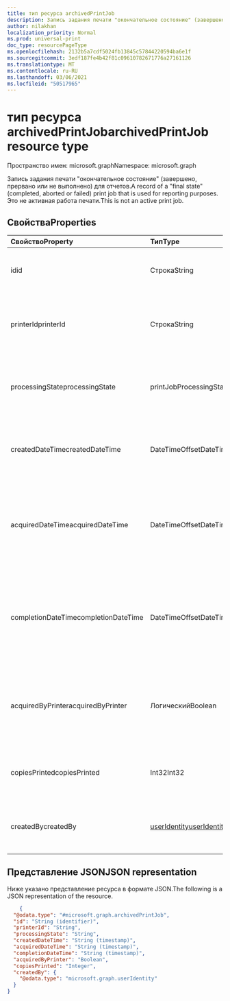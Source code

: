 ```yaml
---
title: тип ресурса archivedPrintJob
description: Запись задания печати "окончательное состояние" (завершено, прервано или не выполнено) для отчетов. Это не активная работа печати.
author: nilakhan
localization_priority: Normal
ms.prod: universal-print
doc_type: resourcePageType
ms.openlocfilehash: 2132b5a7cdf5024fb13845c57844220594ba6e1f
ms.sourcegitcommit: 3edf187fe4b42f81c09610782671776a27161126
ms.translationtype: MT
ms.contentlocale: ru-RU
ms.lasthandoff: 03/06/2021
ms.locfileid: "50517965"
---
```

# <a name="archivedprintjob-resource-type"></a><span data-ttu-id="e951a-104">тип ресурса archivedPrintJob</span><span class="sxs-lookup"><span data-stu-id="e951a-104">archivedPrintJob resource type</span></span>

<span data-ttu-id="e951a-105">Пространство имен: microsoft.graph</span><span class="sxs-lookup"><span data-stu-id="e951a-105">Namespace: microsoft.graph</span></span>

<span data-ttu-id="e951a-106">Запись задания печати "окончательное состояние" (завершено, прервано или не выполнено) для отчетов.</span><span class="sxs-lookup"><span data-stu-id="e951a-106">A record of a "final state" (completed, aborted or failed) print job that is used for reporting purposes.</span></span> <span data-ttu-id="e951a-107">Это не активная работа печати.</span><span class="sxs-lookup"><span data-stu-id="e951a-107">This is not an active print job.</span></span>

## <a name="properties"></a><span data-ttu-id="e951a-108">Свойства</span><span class="sxs-lookup"><span data-stu-id="e951a-108">Properties</span></span>
| <span data-ttu-id="e951a-109">Свойство</span><span class="sxs-lookup"><span data-stu-id="e951a-109">Property</span></span>     | <span data-ttu-id="e951a-110">Тип</span><span class="sxs-lookup"><span data-stu-id="e951a-110">Type</span></span>        | <span data-ttu-id="e951a-111">Описание</span><span class="sxs-lookup"><span data-stu-id="e951a-111">Description</span></span> |
|:-------------|:------------|:------------|
|<span data-ttu-id="e951a-112">id</span><span class="sxs-lookup"><span data-stu-id="e951a-112">id</span></span>|<span data-ttu-id="e951a-113">Строка</span><span class="sxs-lookup"><span data-stu-id="e951a-113">String</span></span>|<span data-ttu-id="e951a-114">GUID архивного задания печати.</span><span class="sxs-lookup"><span data-stu-id="e951a-114">The archived print job's GUID.</span></span> <span data-ttu-id="e951a-115">Только для чтения.</span><span class="sxs-lookup"><span data-stu-id="e951a-115">Read-only.</span></span>|
|<span data-ttu-id="e951a-116">printerId</span><span class="sxs-lookup"><span data-stu-id="e951a-116">printerId</span></span>|<span data-ttu-id="e951a-117">Строка</span><span class="sxs-lookup"><span data-stu-id="e951a-117">String</span></span>|<span data-ttu-id="e951a-118">ID принтера, для работы в очереди.</span><span class="sxs-lookup"><span data-stu-id="e951a-118">The printer ID that the job was queued for.</span></span> <span data-ttu-id="e951a-119">Только для чтения.</span><span class="sxs-lookup"><span data-stu-id="e951a-119">Read-only.</span></span>|
|<span data-ttu-id="e951a-120">processingState</span><span class="sxs-lookup"><span data-stu-id="e951a-120">processingState</span></span>|<span data-ttu-id="e951a-121">printJobProcessingState</span><span class="sxs-lookup"><span data-stu-id="e951a-121">printJobProcessingState</span></span>|<span data-ttu-id="e951a-122">Окончательное состояние обработки задания печати.</span><span class="sxs-lookup"><span data-stu-id="e951a-122">The print job's final processing state.</span></span> <span data-ttu-id="e951a-123">Только для чтения.</span><span class="sxs-lookup"><span data-stu-id="e951a-123">Read-only.</span></span>|
|<span data-ttu-id="e951a-124">createdDateTime</span><span class="sxs-lookup"><span data-stu-id="e951a-124">createdDateTime</span></span>|<span data-ttu-id="e951a-125">DateTimeOffset</span><span class="sxs-lookup"><span data-stu-id="e951a-125">DateTimeOffset</span></span>|<span data-ttu-id="e951a-126">DateTimeOffset, когда было создано задание.</span><span class="sxs-lookup"><span data-stu-id="e951a-126">The dateTimeOffset when the job was created.</span></span> <span data-ttu-id="e951a-127">Только для чтения.</span><span class="sxs-lookup"><span data-stu-id="e951a-127">Read-only.</span></span>|
|<span data-ttu-id="e951a-128">acquiredDateTime</span><span class="sxs-lookup"><span data-stu-id="e951a-128">acquiredDateTime</span></span>|<span data-ttu-id="e951a-129">DateTimeOffset</span><span class="sxs-lookup"><span data-stu-id="e951a-129">DateTimeOffset</span></span>|<span data-ttu-id="e951a-130">DateTimeOffset, когда задание было приобретено принтером, если таково.</span><span class="sxs-lookup"><span data-stu-id="e951a-130">The dateTimeOffset when the job was acquired by the printer, if any.</span></span> <span data-ttu-id="e951a-131">Только для чтения.</span><span class="sxs-lookup"><span data-stu-id="e951a-131">Read-only.</span></span>|
|<span data-ttu-id="e951a-132">completionDateTime</span><span class="sxs-lookup"><span data-stu-id="e951a-132">completionDateTime</span></span>|<span data-ttu-id="e951a-133">DateTimeOffset</span><span class="sxs-lookup"><span data-stu-id="e951a-133">DateTimeOffset</span></span>|<span data-ttu-id="e951a-134">DateTimeOffset, когда задание было завершено, отменено или прервано.</span><span class="sxs-lookup"><span data-stu-id="e951a-134">The dateTimeOffset when the job was completed, canceled or aborted.</span></span> <span data-ttu-id="e951a-135">Только для чтения.</span><span class="sxs-lookup"><span data-stu-id="e951a-135">Read-only.</span></span>|
|<span data-ttu-id="e951a-136">acquiredByPrinter</span><span class="sxs-lookup"><span data-stu-id="e951a-136">acquiredByPrinter</span></span>|<span data-ttu-id="e951a-137">Логический</span><span class="sxs-lookup"><span data-stu-id="e951a-137">Boolean</span></span>|<span data-ttu-id="e951a-138">True, если задание было приобретено принтером; false в противном случае.</span><span class="sxs-lookup"><span data-stu-id="e951a-138">True if the job was acquired by a printer; false otherwise.</span></span> <span data-ttu-id="e951a-139">Только для чтения.</span><span class="sxs-lookup"><span data-stu-id="e951a-139">Read-only.</span></span>|
|<span data-ttu-id="e951a-140">copiesPrinted</span><span class="sxs-lookup"><span data-stu-id="e951a-140">copiesPrinted</span></span>|<span data-ttu-id="e951a-141">Int32</span><span class="sxs-lookup"><span data-stu-id="e951a-141">Int32</span></span>|<span data-ttu-id="e951a-142">Количество напечатанных копий.</span><span class="sxs-lookup"><span data-stu-id="e951a-142">The number of copies that were printed.</span></span> <span data-ttu-id="e951a-143">Только для чтения.</span><span class="sxs-lookup"><span data-stu-id="e951a-143">Read-only.</span></span>|
|<span data-ttu-id="e951a-144">createdBy</span><span class="sxs-lookup"><span data-stu-id="e951a-144">createdBy</span></span>|[<span data-ttu-id="e951a-145">userIdentity</span><span class="sxs-lookup"><span data-stu-id="e951a-145">userIdentity</span></span>](useridentity.md)|<span data-ttu-id="e951a-146">Пользователь, создавший задание печати.</span><span class="sxs-lookup"><span data-stu-id="e951a-146">The user who created the print job.</span></span> <span data-ttu-id="e951a-147">Только для чтения.</span><span class="sxs-lookup"><span data-stu-id="e951a-147">Read-only.</span></span>|

## <a name="json-representation"></a><span data-ttu-id="e951a-148">Представление JSON</span><span class="sxs-lookup"><span data-stu-id="e951a-148">JSON representation</span></span>

<span data-ttu-id="e951a-149">Ниже указано представление ресурса в формате JSON.</span><span class="sxs-lookup"><span data-stu-id="e951a-149">The following is a JSON representation of the resource.</span></span>

<!-- {
  "blockType": "resource",
  "optionalProperties": [

  ],
  "@odata.type": "microsoft.graph.archivedPrintJob"
}-->
```json
    {   
  "@odata.type": "#microsoft.graph.archivedPrintJob",   
  "id": "String (identifier)",  
  "printerId": "String",    
  "processingState": "String",  
  "createdDateTime": "String (timestamp)",  
  "acquiredDateTime": "String (timestamp)", 
  "completionDateTime": "String (timestamp)",   
  "acquiredByPrinter": "Boolean",   
  "copiesPrinted": "Integer",   
  "createdBy": {    
    "@odata.type": "microsoft.graph.userIdentity"   
  } 
}
```